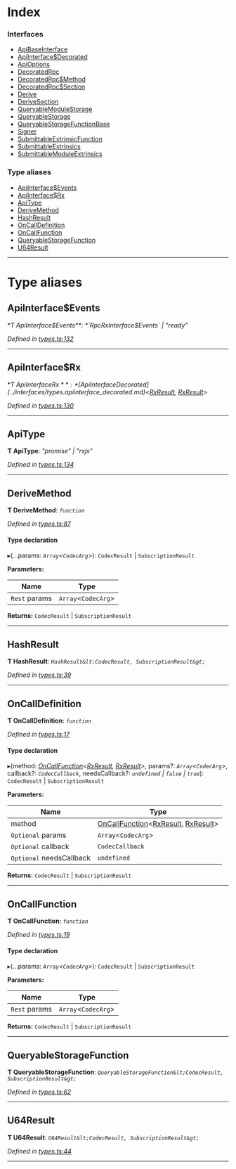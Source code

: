 

# Index

### Interfaces

* [ApiBaseInterface](../interfaces/_types_.apibaseinterface.md)
* [ApiInterface$Decorated](../interfaces/_types_.apiinterface_decorated.md)
* [ApiOptions](../interfaces/_types_.apioptions.md)
* [DecoratedRpc](../interfaces/_types_.decoratedrpc.md)
* [DecoratedRpc$Method](../interfaces/_types_.decoratedrpc_method.md)
* [DecoratedRpc$Section](../interfaces/_types_.decoratedrpc_section.md)
* [Derive](../interfaces/_types_.derive.md)
* [DeriveSection](../interfaces/_types_.derivesection.md)
* [QueryableModuleStorage](../interfaces/_types_.queryablemodulestorage.md)
* [QueryableStorage](../interfaces/_types_.queryablestorage.md)
* [QueryableStorageFunctionBase](../interfaces/_types_.queryablestoragefunctionbase.md)
* [Signer](../interfaces/_types_.signer.md)
* [SubmittableExtrinsicFunction](../interfaces/_types_.submittableextrinsicfunction.md)
* [SubmittableExtrinsics](../interfaces/_types_.submittableextrinsics.md)
* [SubmittableModuleExtrinsics](../interfaces/_types_.submittablemoduleextrinsics.md)

### Type aliases

* [ApiInterface$Events](_types_.md#apiinterface_events)
* [ApiInterface$Rx](_types_.md#apiinterface_rx)
* [ApiType](_types_.md#apitype)
* [DeriveMethod](_types_.md#derivemethod)
* [HashResult](_types_.md#hashresult)
* [OnCallDefinition](_types_.md#oncalldefinition)
* [OnCallFunction](_types_.md#oncallfunction)
* [QueryableStorageFunction](_types_.md#queryablestoragefunction)
* [U64Result](_types_.md#u64result)

---

# Type aliases

<a id="apiinterface_events"></a>

##  ApiInterface$Events

**Ƭ ApiInterface$Events**: *`RpcRxInterface$Events` | "ready"*

*Defined in [types.ts:132](https://github.com/polkadot-js/api/blob/ead67ec/packages/api/src/types.ts#L132)*

___
<a id="apiinterface_rx"></a>

##  ApiInterface$Rx

**Ƭ ApiInterface$Rx**: *[ApiInterface$Decorated](../interfaces/_types_.apiinterface_decorated.md)<[RxResult](_rx_types_.md#rxresult), [RxResult](_rx_types_.md#rxresult)>*

*Defined in [types.ts:130](https://github.com/polkadot-js/api/blob/ead67ec/packages/api/src/types.ts#L130)*

___
<a id="apitype"></a>

##  ApiType

**Ƭ ApiType**: *"promise" | "rxjs"*

*Defined in [types.ts:134](https://github.com/polkadot-js/api/blob/ead67ec/packages/api/src/types.ts#L134)*

___
<a id="derivemethod"></a>

##  DeriveMethod

**Ƭ DeriveMethod**: *`function`*

*Defined in [types.ts:87](https://github.com/polkadot-js/api/blob/ead67ec/packages/api/src/types.ts#L87)*

#### Type declaration
▸(...params: *`Array`<`CodecArg`>*): `CodecResult` | `SubscriptionResult`

**Parameters:**

| Name | Type |
| ------ | ------ |
| `Rest` params | `Array`<`CodecArg`> |

**Returns:** `CodecResult` | `SubscriptionResult`

___
<a id="hashresult"></a>

##  HashResult

**Ƭ HashResult**: *`HashResult&lt;CodecResult, SubscriptionResult&gt;`*

*Defined in [types.ts:39](https://github.com/polkadot-js/api/blob/ead67ec/packages/api/src/types.ts#L39)*

___
<a id="oncalldefinition"></a>

##  OnCallDefinition

**Ƭ OnCallDefinition**: *`function`*

*Defined in [types.ts:17](https://github.com/polkadot-js/api/blob/ead67ec/packages/api/src/types.ts#L17)*

#### Type declaration
▸(method: *[OnCallFunction](_types_.md#oncallfunction)<[RxResult](_rx_types_.md#rxresult), [RxResult](_rx_types_.md#rxresult)>*, params?: *`Array`<`CodecArg`>*, callback?: *`CodecCallback`*, needsCallback?: *`undefined` | `false` | `true`*): `CodecResult` | `SubscriptionResult`

**Parameters:**

| Name | Type |
| ------ | ------ |
| method | [OnCallFunction](_types_.md#oncallfunction)<[RxResult](_rx_types_.md#rxresult), [RxResult](_rx_types_.md#rxresult)> |
| `Optional` params | `Array`<`CodecArg`> |
| `Optional` callback | `CodecCallback` |
| `Optional` needsCallback | `undefined` | `false` | `true` |

**Returns:** `CodecResult` | `SubscriptionResult`

___
<a id="oncallfunction"></a>

##  OnCallFunction

**Ƭ OnCallFunction**: *`function`*

*Defined in [types.ts:19](https://github.com/polkadot-js/api/blob/ead67ec/packages/api/src/types.ts#L19)*

#### Type declaration
▸(...params: *`Array`<`CodecArg`>*): `CodecResult` | `SubscriptionResult`

**Parameters:**

| Name | Type |
| ------ | ------ |
| `Rest` params | `Array`<`CodecArg`> |

**Returns:** `CodecResult` | `SubscriptionResult`

___
<a id="queryablestoragefunction"></a>

##  QueryableStorageFunction

**Ƭ QueryableStorageFunction**: *`QueryableStorageFunction&lt;CodecResult, SubscriptionResult&gt;`*

*Defined in [types.ts:62](https://github.com/polkadot-js/api/blob/ead67ec/packages/api/src/types.ts#L62)*

___
<a id="u64result"></a>

##  U64Result

**Ƭ U64Result**: *`U64Result&lt;CodecResult, SubscriptionResult&gt;`*

*Defined in [types.ts:44](https://github.com/polkadot-js/api/blob/ead67ec/packages/api/src/types.ts#L44)*

___

